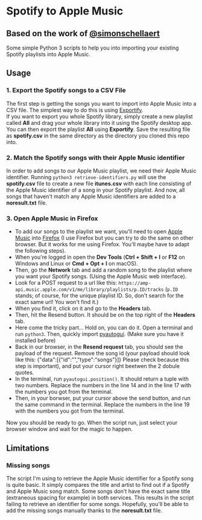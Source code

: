 # Spotify to Apple Music
## Based on the work of [@simonschellaert](https://github.com/simonschellaert/spotify2am)
Some simple Python 3 scripts to help you into importing your existing Spotify playlists into Apple Music.  

## Usage

### 1. Export the Spotify songs to a CSV File
The first step is getting the songs you want to import into Apple Music into a CSV file. The simplest way to do this is using [Exportify](https://watsonbox.github.io/exportify/).  
If you want to export you whole Spotify library, simply create a new playlist called **All** and drag your whole library into it using the Spotify desktop app. You can then export the playlist **All** using **Exportify**. Save the resulting file as **spotify.csv** in the same directory as the directory you cloned this repo into.

### 2. Match the Spotify songs with their Apple Music identifier
In order to add songs to our Apple Music playlist, we need their Apple Music identifier. Running `python3 retrieve-identifiers.py` will use the **spotify.csv** file to create a new file **itunes.csv** with each line consisting of the Apple Music identifier of a song in your Spotify playlist.
And now, all songs that haven't match any Apple Music identifiers are added to a **noresult.txt** file.

### 3. Open Apple Music in Firefox
* To add our songs to the playlist we want, you'll need to open [Apple Music](https://music.apple.com/login) into [Firefox](https://www.mozilla.org/firefox/new/) (I use Firefox but you can try to do the same on other browser. But it works for me using Firefox. You'll maybe have to adapt the following steps).
* When you're logged in open the **Dev Tools** (**Ctrl + Shift + I** or **F12** on Windows and Linux or **Cmd + Opt + I** on macOS). 
* Then, go the **Network** tab and add a random song to the playlist where you want your Spotify songs. (Using the Apple Music web interface).
* Look for a POST request to a url like this: `https://amp-api.music.apple.com/v1/me/library/playlists/p.ID/tracks` (`p.ID` stands; of course, for the unique playlist ID. So, don't search for the exact same url! You won't find it.)
* When you find it, click on it and go to the **Headers** tab.
* Then, hit the Resend button. It should be on the top right of the **Headers** tab.
* Here come the tricky part... Hold on, you can do it. Open a terminal and run `python3`. Then, quickly import [pyautogui](https://pypi.org/project/PyAutoGUI/). (Make sure you have it installed before)
* Back in our browser, in the **Resend request** tab, you should see the payload of the request. Remove the song id (your payload should look like this: {"data":[{"id":"","type":"songs"}]} Please check because this step is important), and put your cursor right beetwen the 2 dobule quotes.
* In the terminal, run `pyautogui.position()`. It should return a tuple with two numbers. Replace the numbers in the line 14 and in the line 17 with the numbers you got from the terminal.
* Then, in your borwser, put your cursor above the send button, and run the same command in the terminal. Replace the numbers in the line 19 with the numbers you got from the terminal.

Now you should be ready to go. When the script run, just select your browser window and wait for the magic to happen.

## Limitations

### Missing songs
The script I'm using to retrieve the Apple Music identifier for a Spotify song is quite basic. It simply compares the title and artist to find out if a Spotify and Apple Music song match. Some songs don't have the exact same title (extraneous spacing for example) in both services. This results in the script failing to retrieve an identifier for some songs. Hopefully, you'll be able to add the missing songs manually thanks to the **noresult.txt** file.
